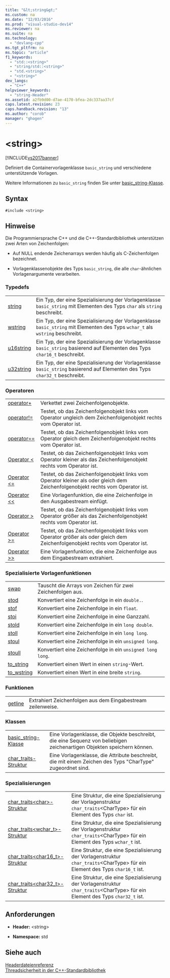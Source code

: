 ```yaml
---
title: "&lt;string&gt;"
ms.custom: na
ms.date: "12/03/2016"
ms.prod: "visual-studio-dev14"
ms.reviewer: na
ms.suite: na
ms.technology: 
  - "devlang-cpp"
ms.tgt_pltfrm: na
ms.topic: "article"
f1_keywords: 
  - "std::<string>"
  - "string/std::<string>"
  - "std.<string>"
  - "<string>"
dev_langs: 
  - "C++"
helpviewer_keywords: 
  - "string-Header"
ms.assetid: a2fb9d00-d7ae-4170-bfea-2dc337aa37cf
caps.latest.revision: 23
caps.handback.revision: "13"
ms.author: "corob"
manager: "ghogen"
---
```

# &lt;string&gt;
[!INCLUDE[vs2017banner](../assembler/inline/includes/vs2017banner.md)]

Definiert die Containervorlagenklasse `basic_string` und verschiedene unterstützende Vorlagen.  
  
 Weitere Informationen zu `basic_string` finden Sie unter [basic\_string\-Klasse](../standard-library/basic-string-class.md).  
  
## Syntax  
  
```  
#include <string>  
```  
  
## Hinweise  
 Die Programmiersprache C\+\+ und die C\+\+\-Standardbibliothek unterstützen zwei Arten von Zeichenfolgen:  
  
-   Auf NULL endende Zeichenarrays werden häufig als C\-Zeichenfolgen bezeichnet.  
  
-   Vorlagenklassenobjekte des Typs `basic_string`, die alle `char`\-ähnlichen Vorlagenargumente verarbeiten.  
  
### Typedefs  
  
|||  
|-|-|  
|[string](../Topic/string%20\(C++%20STL%20%3Cstring%3E\).md)|Ein Typ, der eine Spezialisierung der Vorlagenklasse `basic_string` mit Elementen des Typs `char` als `string` beschreibt.|  
|[wstring](../Topic/wstring.md)|Ein Typ, der eine Spezialisierung der Vorlagenklasse `basic_string` mit Elementen des Typs `wchar_t` als `wstring` beschreibt.|  
|[u16string](../Topic/u16string.md)|Ein Typ, der eine Spezialisierung der Vorlagenklasse `basic_string` basierend auf Elementen des Typs `char16_t` beschreibt.|  
|[u32string](../Topic/u32string.md)|Ein Typ, der eine Spezialisierung der Vorlagenklasse `basic_string` basierend auf Elementen des Typs `char32_t` beschreibt.|  
  
### Operatoren  
  
|||  
|-|-|  
|[operator\+](../Topic/operator+%20\(%3Cstring%3E\).md)|Verkettet zwei Zeichenfolgenobjekte.|  
|[operator\!\=](../Topic/operator!=%20\(%3Cstring%3E\).md)|Testet, ob das Zeichenfolgenobjekt links vom Operator ungleich dem Zeichenfolgenobjekt rechts vom Operator ist.|  
|[operator\=\=](../Topic/operator==%20\(%3Cstring%3E\).md)|Testet, ob das Zeichenfolgenobjekt links vom Operator gleich dem Zeichenfolgenobjekt rechts vom Operator ist.|  
|[Operator \<](../Topic/operator%3C%20\(%3Cstring%3E\).md)|Testet, ob das Zeichenfolgenobjekt links vom Operator kleiner als das Zeichenfolgenobjekt rechts vom Operator ist.|  
|[Operator \<\=](../Topic/operator%3C=%20\(in%20%3Cstring%3E\).md)|Testet, ob das Zeichenfolgenobjekt links vom Operator kleiner als oder gleich dem Zeichenfolgenobjekt rechts vom Operator ist.|  
|[Operator \<\<](../Topic/operator%3C%3C%20\(%3Cstring%3E\).md)|Eine Vorlagenfunktion, die eine Zeichenfolge in den Ausgabestream einfügt.|  
|[Operator \>](../Topic/operator%3E%20\(%3Cstring%3E\).md)|Testet, ob das Zeichenfolgenobjekt links vom Operator größer als das Zeichenfolgenobjekt rechts vom Operator ist.|  
|[Operator \>\=](../Topic/operator%3E=%20\(%3Cstring%3E\).md)|Testet, ob das Zeichenfolgenobjekt links vom Operator größer als oder gleich dem Zeichenfolgenobjekt rechts vom Operator ist.|  
|[Operator \>\>](../Topic/operator%3E%3E%20\(%3Cstring%3E\).md)|Eine Vorlagenfunktion, die eine Zeichenfolge aus dem Eingabestream extrahiert.|  
  
### Spezialisierte Vorlagenfunktionen  
  
|||  
|-|-|  
|[swap](../Topic/swap%20\(C++%20STL%20%3Cstring%3E\).md)|Tauscht die Arrays von Zeichen für zwei Zeichenfolgen aus.|  
|[stod](../Topic/stod.md)|Konvertiert eine Zeichenfolge in ein `double.`.|  
|[stof](../Topic/stof.md)|Konvertiert eine Zeichenfolge in ein `float`.|  
|[stoi](../Topic/stoi.md)|Konvertiert eine Zeichenfolge in eine Ganzzahl.|  
|[stold](../Topic/stold.md)|Konvertiert eine Zeichenfolge in ein `long double`.|  
|[stoll](../Topic/stoll.md)|Konvertiert eine Zeichenfolge in ein `long long`.|  
|[stoul](../Topic/stoul.md)|Konvertiert eine Zeichenfolge in ein `unsigned long`.|  
|[stoull](../Topic/stoull.md)|Konvertiert eine Zeichenfolge in ein `unsigned long long`.|  
|[to\_string](../Topic/to_string.md)|Konvertiert einen Wert in einen `string`\-Wert.|  
|[to\_wstring](../Topic/to_wstring.md)|Konvertiert einen Wert in eine breite `string`.|  
  
### Funktionen  
  
|||  
|-|-|  
|[getline](../Topic/getline%20Template%20Function.md)|Extrahiert Zeichenfolgen aus dem Eingabestream zeilenweise.|  
  
### Klassen  
  
|||  
|-|-|  
|[basic\_string\-Klasse](../standard-library/basic-string-class.md)|Eine Vorlagenklasse, die Objekte beschreibt, die eine Sequenz von beliebigen zeichenartigen Objekten speichern können.|  
|[char\_traits\-Struktur](../standard-library/char-traits-struct.md)|Eine Vorlagenklasse, die Attribute beschreibt, die mit einem Zeichen des Typs "CharType" zugeordnet sind.|  
  
### Spezialisierungen  
  
|||  
|-|-|  
|[char\_traits\<char\>\-Struktur](../standard-library/char-traits-char-struct.md)|Eine Struktur, die eine Spezialisierung der Vorlagenstruktur `char_traits`\<CharType\> für ein Element des Typs `char` ist.|  
|[char\_traits\<wchar\_t\>\-Struktur](../standard-library/char-traits-wchar-t-struct.md)|Eine Struktur, die eine Spezialisierung der Vorlagenstruktur `char_traits`\<CharType\> für ein Element des Typs `wchar_t` ist.|  
|[char\_traits\<char16\_t\>\-Struktur](../standard-library/char-traits-char16-t-struct.md)|Eine Struktur, die eine Spezialisierung der Vorlagenstruktur `char_traits`\<CharType\> für ein Element des Typs `char16_t` ist.|  
|[char\_traits\<char32\_t\>\-Struktur](../standard-library/char-traits-char32-t-struct.md)|Eine Struktur, die eine Spezialisierung der Vorlagenstruktur `char_traits`\<CharType\> für ein Element des Typs `char32_t` ist.|  
  
## Anforderungen  
  
-   **Header:** \<string\>  
  
-   **Namespace:** std  
  
## Siehe auch  
 [Headerdateienreferenz](../standard-library/cpp-standard-library-header-files.md)   
 [Threadsicherheit in der C\+\+\-Standardbibliothek](../standard-library/thread-safety-in-the-cpp-standard-library.md)